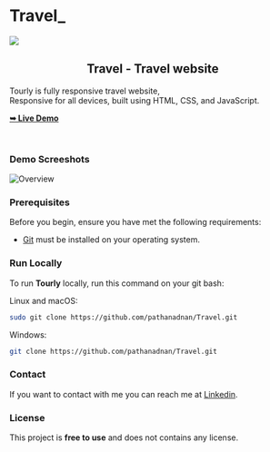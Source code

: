 # Travel_

<img align="centre" src="[https://github.com/pathanadnan/Travel/assets/110882495/1aab629f-5d71-4a52-baa0-616781937f02](https://github.com/pathanadnan/Travel_/blob/main/combine.png?raw=true)" />


  <h2 align="center">Travel - Travel website</h2>

  Tourly is fully responsive travel website, <br />Responsive for all devices, built using HTML, CSS, and JavaScript.

  <a href="https://pathanadnan.github.io/Travel/"><strong>➥ Live Demo</strong></a>

</div>

<br />

### Demo Screeshots


![Overview](https://github.com/pathanadnan/Travel/assets/110882495/269efa80-cd3a-40bb-b844-52e760c08200)

### Prerequisites

Before you begin, ensure you have met the following requirements:

* [Git](https://git-scm.com/downloads "Download Git") must be installed on your operating system.

### Run Locally

To run **Tourly** locally, run this command on your git bash:

Linux and macOS:

```bash
sudo git clone https://github.com/pathanadnan/Travel.git
```

Windows:

```bash
git clone https://github.com/pathanadnan/Travel.git
```

### Contact

If you want to contact with me you can reach me at [Linkedin](https://www.linkedin.com/in/pathan-adnan-salimkhan-47429221b).

### License

This project is **free to use** and does not contains any license.

